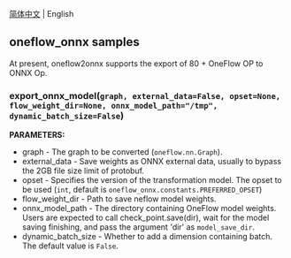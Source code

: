 [简体中文](README_zh.md) | English

## oneflow_onnx samples

At present, oneflow2onnx supports the export of 80 + OneFlow OP to ONNX Op.

### export_onnx_model(`graph, external_data=False, opset=None, flow_weight_dir=None, onnx_model_path="/tmp", dynamic_batch_size=False`)

**PARAMETERS:**

 - graph - The graph to be converted (`oneflow.nn.Graph`).
 - external_data - Save weights as ONNX external data, usually to bypass the 2GB file size limit of protobuf.
 - opset - Specifies the version of the transformation model. The opset to be used (`int`, default is `oneflow_onnx.constants.PREFERRED_OPSET`)
 - flow_weight_dir - Path to save neflow model weights.
 - onnx_model_path - The directory containing OneFlow model weights. Users are expected to call check_point.save(dir), wait for the model saving finishing, and pass the argument 'dir' as `model_save_dir`.
 - dynamic_batch_size - Whether to add a dimension containing batch. The default value is `False`.